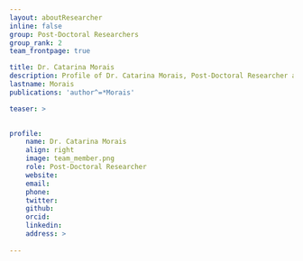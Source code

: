 ```yaml
---
layout: aboutResearcher
inline: false
group: Post-Doctoral Researchers
group_rank: 2
team_frontpage: true

title: Dr. Catarina Morais
description: Profile of Dr. Catarina Morais, Post-Doctoral Researcher at the FEELab Group.
lastname: Morais
publications: 'author^=*Morais'

teaser: >
    

profile:
    name: Dr. Catarina Morais
    align: right
    image: team_member.png
    role: Post-Doctoral Researcher
    website: 
    email: 
    phone:
    twitter: 
    github: 
    orcid: 
    linkedin: 
    address: >
        
---
```



